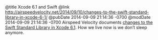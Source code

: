 @title Xcode 6.1 and Swift
@link http://airspeedvelocity.net/2014/09/10/changes-to-the-swift-standard-library-in-xcode-6-1/
@pubDate 2014-09-09 21:14:36 -0700
@modDate 2014-09-09 21:14:36 -0700
Airspeed Velocity documents <a href="http://airspeedvelocity.net/2014/09/10/changes-to-the-swift-standard-library-in-xcode-6-1/">changes to the Swift Standard Library in Xcode 6.1</a>. How we live now is we don’t sleep anymore.
